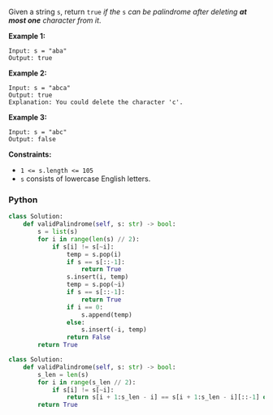 Given a string  `s`, return  `true`  _if the_ `s` _can be palindrome after deleting  **at most one**  character from it_.

**Example 1:**
```
Input: s = "aba"
Output: true
```

**Example 2:**
```
Input: s = "abca"
Output: true
Explanation: You could delete the character 'c'.
```

**Example 3:**
```
Input: s = "abc"
Output: false
```

**Constraints:**

-   `1 <= s.length <= 105`
-   `s`  consists of lowercase English letters.


### Python
```python
class Solution:
    def validPalindrome(self, s: str) -> bool:
        s = list(s)
        for i in range(len(s) // 2):
            if s[i] != s[~i]:
                temp = s.pop(i)
                if s == s[::-1]:
                    return True
                s.insert(i, temp)
                temp = s.pop(~i)
                if s == s[::-1]:
                    return True
                if i == 0:
                    s.append(temp)
                else:
                    s.insert(-i, temp)
                return False
        return True
```

```python
class Solution:
    def validPalindrome(self, s: str) -> bool:
        s_len = len(s)
        for i in range(s_len // 2):
            if s[i] != s[~i]:
                return s[i + 1:s_len - i] == s[i + 1:s_len - i][::-1] or s[i:s_len + ~i] == s[i:s_len + ~i][::-1]
        return True
```